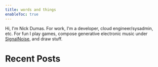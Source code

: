 ```yaml
---
title: words and things
enableToc: true
---
```


Hi, I'm Nick Dumas. For work, I'm a developer, cloud engineer/sysadmin, etc. For fun I play games, compose generative electronic music under [SignalNoise](https://signalnoise.bandcamp.com/), and draw stuff.

# Recent Posts

